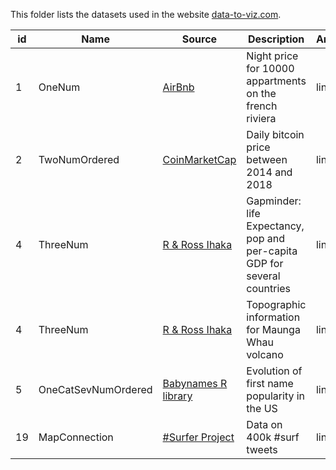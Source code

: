 This folder lists the datasets used in the website [data-to-viz.com](https://www.data-to-viz.com).

| id | Name          | Source        |  Description | Analysis |
|----|------------- |---------------| ------------| ---------|
|1   | OneNum        | [AirBnb](https://s3.amazonaws.com/tomslee-airbnb-data-2/alpes_maritime.zip) | Night price for 10000 appartments on the french riviera | link |
|2   | TwoNumOrdered        | [CoinMarketCap](https://github.com/JesseVent/crypto) | Daily bitcoin price between 2014 and 2018 | link |
|4   | ThreeNum        | [R & Ross Ihaka](https://github.com/jennybc/gapminder) | Gapminder: life Expectancy, pop and per-capita GDP for several countries | link |
|4   | ThreeNum        | [R & Ross Ihaka](https://vincentarelbundock.github.io/Rdatasets/doc/datasets/volcano.html) | Topographic information for Maunga Whau volcano | link |
|5   | OneCatSevNumOrdered        | [Babynames R library](https://github.com/hadley/babynames) | Evolution of first name popularity in the US | link |
|19  | MapConnection        | [#Surfer Project](https://github.com/holtzy/About-Surfers-On-Twitter) | Data on 400k #surf tweets | link |
































